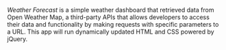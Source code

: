 
*Weather Forecast* is a simple weather dashboard that retrieved data from Open Weather Map, a third-party APIs that allows developers to access their data and functionality by making requests with specific parameters to a URL. This app will run dynamically updated HTML and CSS powered by jQuery.



